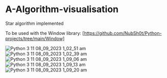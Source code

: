 # A-Algorithm-visualisation
 Star algorithm implemented

To be used with the Window library: [https://github.com/NubSh0t/Python-projects/tree/main/Window]

![Python 3 11 08_09_2023 1_02_51 am](https://github.com/NubSh0t/Python-projects/assets/113845503/816a1c1a-f927-4604-a640-4331e9f22cce)
![Python 3 11 08_09_2023 1_02_39 am](https://github.com/NubSh0t/Python-projects/assets/113845503/4f78bf9b-d34b-49a8-aa1e-f70c540538dc)
![Python 3 11 08_09_2023 1_09_06 am](https://github.com/NubSh0t/Python-projects/assets/113845503/9d2ac1ad-ad9f-466a-954c-db5da9207845)
![Python 3 11 08_09_2023 1_09_13 am](https://github.com/NubSh0t/Python-projects/assets/113845503/98b09bec-ff79-42a2-b4f0-6daff1e2441c)
![Python 3 11 08_09_2023 1_09_20 am](https://github.com/NubSh0t/Python-projects/assets/113845503/5f2cfa6e-6b1a-49b0-92f3-e7e4208be476)
